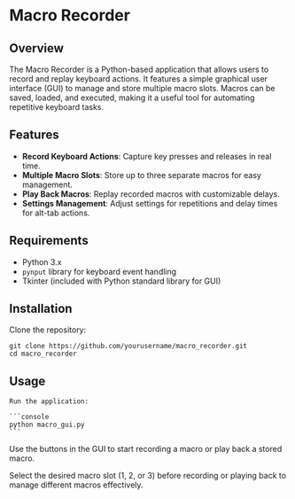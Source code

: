 # Macro Recorder

## Overview

The Macro Recorder is a Python-based application that allows users to record and replay keyboard actions. It features a simple graphical user interface (GUI) to manage and store multiple macro slots. Macros can be saved, loaded, and executed, making it a useful tool for automating repetitive keyboard tasks.

## Features

- **Record Keyboard Actions**: Capture key presses and releases in real time.
- **Multiple Macro Slots**: Store up to three separate macros for easy management.
- **Play Back Macros**: Replay recorded macros with customizable delays.
- **Settings Management**: Adjust settings for repetitions and delay times for alt-tab actions.

## Requirements

- Python 3.x
- `pynput` library for keyboard event handling
- Tkinter (included with Python standard library for GUI)

## Installation

   Clone the repository:

   ```console
   git clone https://github.com/yourusername/macro_recorder.git
   cd macro_recorder
   ```

## Usage

    Run the application:

    ```console
    python macro_gui.py
    ```
  
  Use the buttons in the GUI to start recording a macro or play back a stored macro.
  
  Select the desired macro slot (1, 2, or 3) before recording or playing back to manage different macros effectively.
